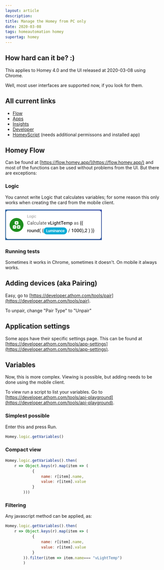 ```yaml
---
layout: article
description:
title: Manage the Homey from PC only
date: 2020-03-08
tags: homeautomation homey 
supertag: homey
---
```


## How hard can it be? :)

This applies to Homey 4.0 and the UI released at 2020-03-08 using Chrome.

Well, most user interfaces are supported now, if you look for them.

## All current links

* [Flow](https://flow.homey.app/)
* [Apps](https://homey.app/sv-se/apps/)
* [Insights](https://insights.homey.app/)
* [Developer](https://developer.athom.com/)
* [HomeyScript](https://homeyscript.homey.app/) (needs additional permissons and installed app)

## Homey Flow

Can be found at [https://flow.homey.app/](https://flow.homey.app/) and most of the functions can be used without problems from the UI. But there are exceptions:

### Logic

You cannot write Logic that calculates variables; for some reason this only works when creating the card from the mobile client.

![](2020-03-08-21-01-21.png)

### Running tests

Sometimes it works in Chrome, sometimes it doesn't. On mobile it always works.

## Adding devices (aka Pairing)

Easy, go to [https://developer.athom.com/tools/pair](https://developer.athom.com/tools/pair).

To unpair, change "Pair Type" to "Unpair"

## Application settings

Some apps have their specific settings page. This can be found at [https://developer.athom.com/tools/app-settings](https://developer.athom.com/tools/app-settings).

## Variables

Now, this is more complex. Viewing is possible, but adding needs to be done using the mobile client.

To view run a script to list your variables. Go to [https://developer.athom.com/tools/api-playground](https://developer.athom.com/tools/api-playground).

### Simplest possible

Enter this and press Run.

```javascript
Homey.logic.getVariables()
```

### Compact view

```javascript
Homey.logic.getVariables().then(
    r => Object.keys(r).map(item => (
            {
                name: r[item].name,
                value: r[item].value
            }
        )))
```

### Filtering

Any javascript method can be applied, as:

```javascript
Homey.logic.getVariables().then(
    r => Object.keys(r).map(item => (
            {
                name: r[item].name,
                value: r[item].value
            }
        )).filter(item => item.name=== "vLightTemp")
        )
```
